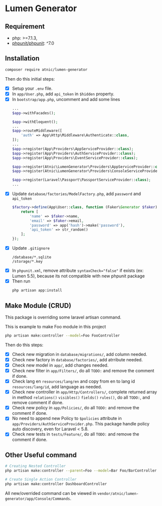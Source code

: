# Lumen Generator

## Requirement
- php: >=7.1.3,
- [phpunit/phpunit](https://github.com/sebastianbergmann/phpunit): ^7.0

## Installation
```bash
composer require atnic/lumen-generator
```
Then do this initial steps:
- [x] Setup your `.env` file.
- [x] In `app/User.php`, add `api_token` in `$hidden` property.
- [x] In `bootstrap/app.php`, uncomment and add some lines
  ```php
  ...
  $app->withFacades();
  
  $app->withEloquent();
  ...
  $app->routeMiddleware([
      'auth' => App\Http\Middleware\Authenticate::class,
  ]);
  ...
  $app->register(App\Providers\AppServiceProvider::class);
  $app->register(App\Providers\AuthServiceProvider::class);
  $app->register(App\Providers\EventServiceProvider::class);
  
  $app->register(Atnic\LumenGenerator\Providers\AppServiceProvider::class);
  $app->register(Atnic\LumenGenerator\Providers\ConsoleServiceProvider::class);
  
  $app->register(Laravel\Passport\PassportServiceProvider::class);
  ...
  ```
- [x] Update `database/factories/ModelFactory.php`, add `password` and `api_token`
  ```php
  $factory->define(App\User::class, function (Faker\Generator $faker) {
      return [
          'name' => $faker->name,
          'email' => $faker->email,
          'password' => app('hash')->make('password'),
          'api_token' => str_random()
      ];
  });
  ```
- [x] Update `.gitignore`
  ```
  /database/*.sqlite
  /storage/*.key
  ```
- [x] In `phpunit.xml`, remove attribute `syntaxCheck="false"` if exists (ex: Lumen 5.5), because its not compatible with new phpunit package
- [x] Then run 
  ```bash
  php artisan app:install
  ```

## Make Module (CRUD)
This package is overriding some laravel artisan command.

This is example to make Foo module in this project
```bash
php artisan make:controller --model=Foo FooController
```
Then do this steps:
- [x] Check new migration in `database/migrations/`, add column needed.
- [x] Check new factory in `database/factories/`, add atrribute needed.
- [x] Check new model in `app/`, add changes needed.
- [x] Check new filter in `app/Filters/`, do all `TODO:` and remove the comment if done.
- [x] Check lang en `resources/lang/en` and copy from en to lang id `resources/lang/id`, add language as needed.
- [x] Check new controller in `app/Http/Controllers/`, complete returned array in method `relations()` `visibles()` `fields()` `rules()`, do all `TODO:`, and remove comment if done.
- [x] Check new policy in `app/Policies/`, do all `TODO:` and remove the comment if done.
- [x] No need to append new Policy to `$policies` attribute in `app/Providers/AuthServiceProvider.php`. This package handle policy auto discovery, even for Laravel < 5.8.
- [x] Check new tests in `tests/Feature/`, do all `TODO:` and remove the comment if done.

## Other Useful command

```bash
# Creating Nested Controller
php artisan make:controller --parent=Foo --model=Bar Foo/BarController

# Create Single Action Controller
php artisan make:controller DashboardController
```

All new/overrided command can be viewed in `vendor/atnic/lumen-generator/app/Console/Commands`.
